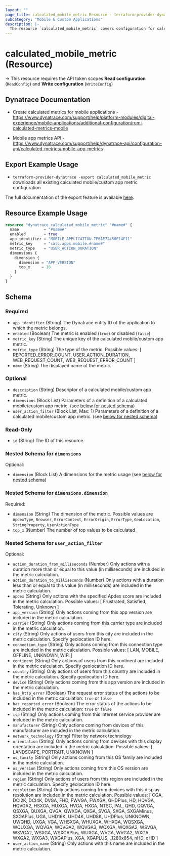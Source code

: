 ```yaml
---
layout: ""
page_title: calculated_mobile_metric Resource - terraform-provider-dynatrace"
subcategory: "Mobile & Custom Applications"
description: |-
  The resource `calculated_mobile_metric` covers configuration for calculated mobile/custom app metrics
---
```


# calculated_mobile_metric (Resource)

-> This resource requires the API token scopes **Read configuration** (`ReadConfig`) and **Write configuration** (`WriteConfig`)

## Dynatrace Documentation

- Create calculated metrics for mobile applications - https://www.dynatrace.com/support/help/platform-modules/digital-experience/mobile-applications/additional-configuration/rum-calculated-metrics-mobile

- Mobile app metrics API - https://www.dynatrace.com/support/help/dynatrace-api/configuration-api/calculated-metrics/mobile-app-metrics

## Export Example Usage

- `terraform-provider-dynatrace -export calculated_mobile_metric` downloads all existing calculated mobile/custom app metric configuration

The full documentation of the export feature is available [here](https://registry.terraform.io/providers/dynatrace-oss/dynatrace/latest/docs/guides/export-v2).

## Resource Example Usage

```terraform
resource "dynatrace_calculated_mobile_metric" "#name#" {
  name           = "#name#"
  enabled        = true
  app_identifier = "MOBILE_APPLICATION-7F6AE72450E14F11"
  metric_key     = "calc:apps.mobile.#name#"
  metric_type    = "USER_ACTION_DURATION"
  dimensions {
    dimension {
      dimension = "APP_VERSION"
      top_x     = 10
    }
  }
}
```

<!-- schema generated by tfplugindocs -->
## Schema

### Required

- `app_identifier` (String) The Dynatrace entity ID of the application to which the metric belongs.
- `enabled` (Boolean) The metric is enabled (`true`) or disabled (`false`)
- `metric_key` (String) The unique key of the calculated mobile/custom app metric.
- `metric_type` (String) The type of the metric. Possible values: [ REPORTED_ERROR_COUNT, USER_ACTION_DURATION, WEB_REQUEST_COUNT, WEB_REQUEST_ERROR_COUNT ]
- `name` (String) The displayed name of the metric.

### Optional

- `description` (String) Descriptor of a calculated mobile/custom app metric.
- `dimensions` (Block List) Parameters of a definition of a calculated mobile/custom app metric. (see [below for nested schema](#nestedblock--dimensions))
- `user_action_filter` (Block List, Max: 1) Parameters of a definition of a calculated mobile/custom app metric. (see [below for nested schema](#nestedblock--user_action_filter))

### Read-Only

- `id` (String) The ID of this resource.

<a id="nestedblock--dimensions"></a>
### Nested Schema for `dimensions`

Optional:

- `dimension` (Block List) A dimensions for the metric usage (see [below for nested schema](#nestedblock--dimensions--dimension))

<a id="nestedblock--dimensions--dimension"></a>
### Nested Schema for `dimensions.dimension`

Required:

- `dimension` (String) The dimension of the metric. Possible values are `ApdexType`, `Browser`, `ErrorContext`, `ErrorOrigin`, `ErrorType`, `GeoLocation`, `StringProperty`, `UserActionType`
- `top_x` (Number) The number of top values to be calculated



<a id="nestedblock--user_action_filter"></a>
### Nested Schema for `user_action_filter`

Optional:

- `action_duration_from_milliseconds` (Number) Only actions with a duration more than or equal to this value (in milliseconds) are included in the metric calculation.
- `action_duration_to_milliseconds` (Number) Only actions with a duration less than or equal to this value (in milliseconds) are included in the metric calculation.
- `apdex` (String) Only actions with the specified Apdex score are included in the metric calculation. Possible values: [ Frustrated, Satisfied, Tolerating, Unknown ]
- `app_version` (String) Only actions coming from this app version are included in the metric calculation.
- `carrier` (String) Only actions coming from this carrier type are included in the metric calculation.
- `city` (String) Only actions of users from this city are included in the metric calculation. Specify geolocation ID here.
- `connection_type` (String) Only actions coming from this connection type are included in the metric calculation. Possible values: [ LAN, MOBILE, OFFLINE, UNKNOWN, WIFI ]
- `continent` (String) Only actions of users from this continent are included in the metric calculation. Specify geolocation ID here.
- `country` (String) Only actions of users from this country are included in the metric calculation. Specify geolocation ID here.
- `device` (String) Only actions coming from this app version are included in the metric calculation.
- `has_http_error` (Boolean) The request error status of the actions to be included in the metric calculation: `true` or `false`
- `has_reported_error` (Boolean) The error status of the actions to be included in the metric calculation: `true` or `false`
- `isp` (String) Only actions coming from this internet service provider are included in the metric calculation.
- `manufacturer` (String) Only actions coming from devices of this manufacturer are included in the metric calculation.
- `network_technology` (String) Filter by network technology
- `orientation` (String) Only actions coming from devices with this display orientation are included in the metric calculation. Possible values: [ LANDSCAPE, PORTRAIT, UNKNOWN ]
- `os_family` (String) Only actions coming from this OS family are included in the metric calculation.
- `os_version` (String) Only actions coming from this OS version are included in the metric calculation.
- `region` (String) Only actions of users from this region are included in the metric calculation. Specify geolocation ID here.
- `resolution` (String) Only actions coming from devices with this display resolution are included in the metric calculation. Possible values: [ CGA, DCI2K, DCI4K, DVGA, FHD, FWVGA, FWXGA, GHDPlus, HD, HQVGA, HQVGA2, HSXGA, HUXGA, HVGA, HXGA, NTSC, PAL, QHD, QQVGA, QSXGA, QUXGA, QVGA, QWXGA, QXGA, SVGA, SXGA, SXGAMinus, SXGAPlus, UGA, UHD16K, UHD4K, UHD8K, UHDPlus, UNKNOWN, UWQHD, UXGA, VGA, WHSXGA, WHUXGA, WHXGA, WQSXGA, WQUXGA, WQVGA, WQVGA2, WQVGA3, WQXGA, WQXGA2, WSVGA, WSVGA2, WSXGA, WSXGAPlus, WUXGA, WVGA, WVGA2, WXGA, WXGA2, WXGA3, WXGAPlus, XGA, XGAPLUS, _1280x854, nHD, qHD ]
- `user_action_name` (String) Only actions with this name are included in the metric calculation.
 